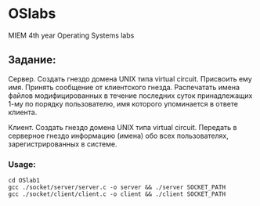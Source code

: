 # OSlabs
MIEM 4th year Operating Systems labs
## Задание:
Сервер. Создать гнездо домена UNIX типа virtual circuit. Присвоить ему имя. Принять сообщение от клиентского гнезда. Распечатать имена файлов модифицированных в течение последних суток принадлежащих 1-му по порядку пользователю, имя которого упоминается в ответе клиента.

Клиент. Создать гнездо домена UNIX типа virtual circuit. Передать в серверное гнездо информацию (имена) обо всех пользователях, зарегистрированных в системе.
### Usage:
  ```git clone https://github.com/ChristophCadavercian/OSlab1
  cd OSlab1
  gcc ./socket/server/server.c -o server && ./server SOCKET_PATH
  gcc ./socket/client/client.c -o client && ./client SOCKET_PATH
  ```
